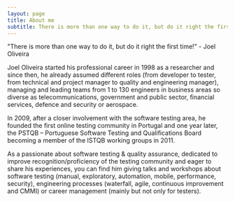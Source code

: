 ```yaml
---
layout: page
title: About me
subtitle: There is more than one way to do it, but do it right the first time!
---
```


"There is more than one way to do it, but do it right the first time!" - Joel Oliveira

Joel Oliveira started his professional career in 1998 as a researcher and since then, he already assumed different roles (from developer to tester, from technical and project manager to quality and engineering manager), managing and leading teams from 1 to 130 engineers in business areas so diverse as telecommunications, government and public sector, financial services, defence and security or aerospace.

In 2009, after a closer involvement with the software testing area, he founded the first online testing community in Portugal and one year later, the PSTQB – Portuguese Software Testing and Qualifications Board becoming a member of the ISTQB working groups in 2011.

As a passionate about software testing & quality assurance, dedicated to improve recognition/proficiency of the testing community and eager to share his experiences, you can find him giving talks and workshops about software testing (manual, exploratory, automation, mobile, performance, security), engineering processes (waterfall, agile, continuous improvement and CMMI) or career management (mainly but not only for testers).
